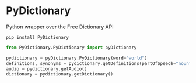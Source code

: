 # PyDictionary
Python wrapper over the Free Dictionary API

```
pip install PyDictionary
```

```python
from PyDictionary.PyDictionary import pyDictionary

pydictionary = pyDictionary.PyDictionary(word="world")
definitions, synonyms = pydictionary.getDefinitions(partOfSpeech="noun")
audio = pydictionary.getAudio()
dictionary = pydictionary.getDictionary()
```
